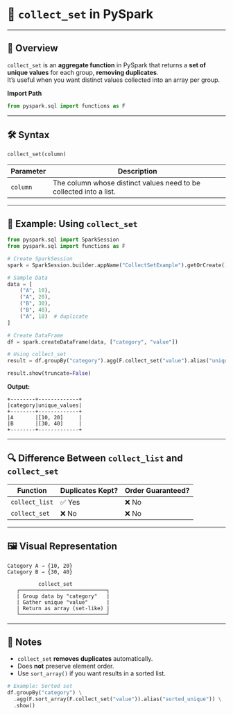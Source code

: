 # 📌 `collect_set` in PySpark

---

## 📝 Overview
`collect_set` is an **aggregate function** in PySpark that returns a **set of unique values** for each group, **removing duplicates**.  
It’s useful when you want distinct values collected into an array per group.

**Import Path**
```python
from pyspark.sql import functions as F
````

---

## 🛠 Syntax

```python
collect_set(column)
```

| Parameter | Description                                                        |
| --------- | ------------------------------------------------------------------ |
| `column`  | The column whose distinct values need to be collected into a list. |

---

## 🎯 Example: Using `collect_set`

```python
from pyspark.sql import SparkSession
from pyspark.sql import functions as F

# Create SparkSession
spark = SparkSession.builder.appName("CollectSetExample").getOrCreate()

# Sample Data
data = [
    ("A", 10),
    ("A", 20),
    ("B", 30),
    ("B", 40),
    ("A", 10)  # duplicate
]

# Create DataFrame
df = spark.createDataFrame(data, ["category", "value"])

# Using collect_set
result = df.groupBy("category").agg(F.collect_set("value").alias("unique_values"))

result.show(truncate=False)
```

**Output:**

```
+--------+-------------+
|category|unique_values|
+--------+-------------+
|A       |[10, 20]     |
|B       |[30, 40]     |
+--------+-------------+
```

---

## 🔍 Difference Between `collect_list` and `collect_set`

| Function       | Duplicates Kept? | Order Guaranteed? |
| -------------- | ---------------- | ----------------- |
| `collect_list` | ✅ Yes            | ❌ No              |
| `collect_set`  | ❌ No             | ❌ No              |

---

## 🖼 Visual Representation

```
Category A → {10, 20}
Category B → {30, 40}

          collect_set
   ┌────────────────────────────┐
   | Group data by "category"   |
   | Gather unique "value"      |
   | Return as array (set-like) |
   └────────────────────────────┘
```

---

## 🔗 Notes

* `collect_set` **removes duplicates** automatically.
* Does **not** preserve element order.
* Use `sort_array()` if you want results in a sorted list.

```python
# Example: Sorted set
df.groupBy("category") \
  .agg(F.sort_array(F.collect_set("value")).alias("sorted_unique")) \
  .show()
```

